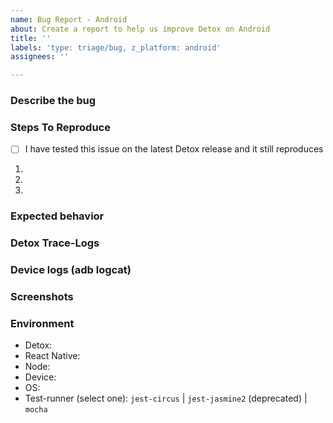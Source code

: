 ```yaml
---
name: Bug Report - Android
about: Create a report to help us improve Detox on Android
title: ''
labels: 'type: triage/bug, z_platform: android'
assignees: ''

---
```


### Describe the bug
<!-- A clear and concise description of what the bug is. -->


### Steps To Reproduce

- [ ] I have tested this issue on the latest Detox release and it still reproduces

<!--
Provide the steps necessary to reproduce the issue. If you are seeing a regression, try to provide the last known version where the issue did not reproduce.
-->

1. 
2. 
3. 

<!--
If possible, please provide a small demo project that reproduces the issue, or attach a video with the reproduction - this would be very appreciated.
-->


### Expected behavior
<!-- A clear and concise description of what you think should happen. -->


### Detox Trace-Logs
<!--
IMPORTANT: We will not be able to help out or provide proper analysis without these!
*Detox* logs can be obtained by passing the `loglevel` param: `detox test --loglevel trace`.
-->


### Device logs (adb logcat)
<!--
IMPORTANT: We will not be able to help out or provide proper analysis without these!
Paste here logs from the Android device/emulator.
Device logs can be obtained using `adb` (e.g. by running `adb logcat`), or by running Detox with the `--record-logs all` argument, and then extracting them from the auto-generated `<project>/artifacts/` directory.
-->


### Screenshots
<!-- If applicable, add screenshots to help explain your problem. -->


### Environment
<!-- Please provide the following information -->
 - Detox:
 - React Native:
 - Node:
 - Device:
 - OS: 
 - Test-runner (select one): `jest-circus` | `jest-jasmine2` (deprecated) | `mocha`

<!-- Note: Test-runner is set in your detox configuration file (e.g. package.json, detox.config) -->
